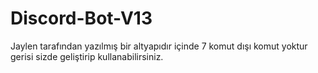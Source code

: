 # Discord-Bot-V13
 Jaylen tarafından yazılmış bir altyapıdır içinde 7 komut dışı komut yoktur gerisi sizde geliştirip kullanabilirsiniz.
